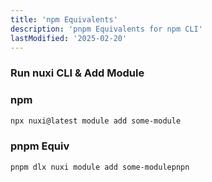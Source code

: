 ```yaml
---
title: 'npm Equivalents'
description: 'pnpm Equivalents for npm CLI'
lastModified: '2025-02-20'
---
```


### Run nuxi CLI & Add Module

### npm

```bash
npx nuxi@latest module add some-module
```

### pnpm Equiv

```bash
pnpm dlx nuxi module add some-modulepnpn
```
